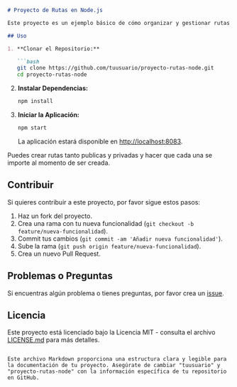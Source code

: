 
```markdown
# Proyecto de Rutas en Node.js

Este proyecto es un ejemplo básico de cómo organizar y gestionar rutas en una aplicación Node.js utilizando Express.

## Uso

1. **Clonar el Repositorio:**

   ```bash
   git clone https://github.com/tuusuario/proyecto-rutas-node.git
   cd proyecto-rutas-node
   ```

2. **Instalar Dependencias:**

   ```bash
   npm install
   ```

3. **Iniciar la Aplicación:**

   ```bash
   npm start
   ```

   La aplicación estará disponible en [http://localhost:8083](http://localhost:8083).

 Puedes crear rutas tanto publicas y privadas y hacer que cada una se importe al momento de ser creada.

## Contribuir

Si quieres contribuir a este proyecto, por favor sigue estos pasos:

1. Haz un fork del proyecto.
2. Crea una rama con tu nueva funcionalidad (`git checkout -b feature/nueva-funcionalidad`).
3. Commit tus cambios (`git commit -am 'Añadir nueva funcionalidad'`).
4. Sube la rama (`git push origin feature/nueva-funcionalidad`).
5. Crea un nuevo Pull Request.

## Problemas o Preguntas

Si encuentras algún problema o tienes preguntas, por favor crea un [issue](https://github.com/tuusuario/proyecto-rutas-node/issues).

## Licencia

Este proyecto está licenciado bajo la Licencia MIT - consulta el archivo [LICENSE.md](LICENSE.md) para más detalles.
```

Este archivo Markdown proporciona una estructura clara y legible para la documentación de tu proyecto. Asegúrate de cambiar "tuusuario" y "proyecto-rutas-node" con la información específica de tu repositorio en GitHub.
